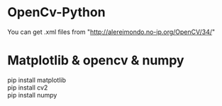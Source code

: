 
# OpenCv-Python
You can get .xml files from "http://alereimondo.no-ip.org/OpenCV/34/"


# Matplotlib & opencv & numpy 
pip install matplotlib      
pip install cv2      
pip install numpy     
